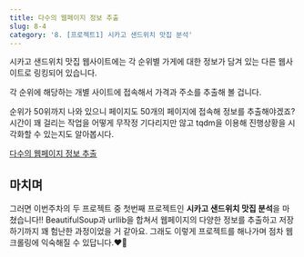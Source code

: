 ```yaml
---
title: 다수의 웹페이지 정보 추출
slug: 8-4
category: '8. [프로젝트1] 시카고 샌드위치 맛집 분석'
---
```

시카고 샌드위치 맛집 웹사이트에는 각 순위별 가게에 대한 정보가 담겨 있는 다른 웹사이트로 링킹되어 있습니다. 

각 순위에 해당하는 개별 사이트에 접속해서 가격과 주소를 추출해 볼 겁니다. 

순위가 50위까지 나와 있으니 페이지도 50개의 페이지에 접속해 정보를 추출해야겠죠? 시간이 꽤 걸리는 작업을 어떻게 무작정 기다리지만 않고 tqdm을 이용해 진행상황을 시각화할 수 있는지도 알아봅시다. 

[다수의 웹페이지 정보 추출](https://github.com/Team-COSADAMA/Data-Science-Intro/blob/main/week5/8-4.ipynb)

## 마치며

그러면 이번주차의 두 프로젝트 중 첫번째 프로젝트인 **시카고 샌드위치 맛집 분석**을 마쳤습니다!! 
BeautifulSoup과 urllib을 합쳐서 웹페이지의 다양한 정보를 추출하고 저장하기까지 꽤 험난한 과정이었을 거 같아요.
그래도 이렇게 프로젝트를 해나가며 점차 웹크롤링에 익숙해질 수 있답니다.❤️‍🔥